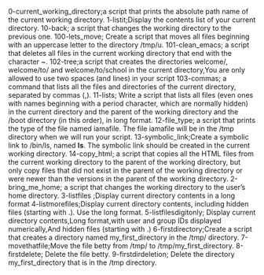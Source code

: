 0-current_working_directory;a script that prints the absolute path name of the current working directory.
1-listit;Display the contents list of your current directory.
10-back;  a script that changes the working directory to the previous one.
100-lets_move; Create a script that moves all files beginning with an uppercase letter to the directory /tmp/u.
101-clean_emacs; a script that deletes all files in the current working directory that end with the character ~.
102-tree;a script that creates the directories welcome/, welcome/to/ and welcome/to/school in the current directory,You are only allowed to use two spaces (and lines) in your script
103-commas; a command that lists all the files and directories of the current directory, separated by commas (,).
11-lists; Write a script that lists all files (even ones with names beginning with a period character, which are normally hidden) in the current directory and the parent of the working directory and the /boot directory (in this order), in long format.
12-file_type; a script that prints the type of the file named iamafile. The file iamafile will be in the /tmp directory when we will run your script.
13-symbolic_link;Create a symbolic link to /bin/ls, named __ls__. The symbolic link should be created in the current working directory.
14-copy_html; a script that copies all the HTML files from the current working directory to the parent of the working directory, but only copy files that did not exist in the parent of the working directory or were newer than the versions in the parent of the working directory.
2-bring_me_home; a script that changes the working directory to the user’s home directory.
3-listfiles ;Display current directory contents in a long format
4-listmorefiles;Display current directory contents, including hidden files (starting with .). Use the long format.
5-listfilesdigitonly; Display current directory contents,Long format,with user and group IDs displayed numerically,And hidden files (starting with .)
6-firstdirectory;Create a script that creates a directory named my_first_directory in the /tmp/ directory.
7-movethatfile;Move the file betty from /tmp/ to /tmp/my_first_directory.
8-firstdelete; Delete the file betty.
9-firstdirdeletion; Delete the directory my_first_directory that is in the /tmp directory.
